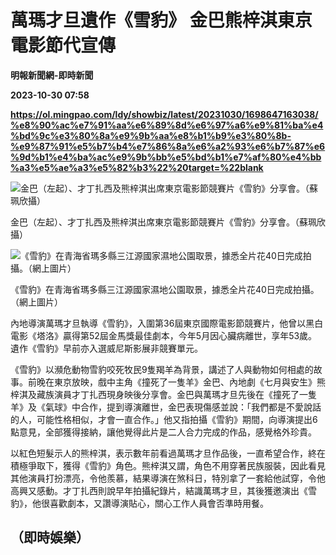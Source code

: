 # 萬瑪才旦遺作《雪豹》 金巴熊梓淇東京電影節代宣傳
**明報新聞網-即時新聞**

**2023-10-30 07:58**

**https://ol.mingpao.com/ldy/showbiz/latest/20231030/1698647163038/%e8%90%ac%e7%91%aa%e6%89%8d%e6%97%a6%e9%81%ba%e4%bd%9c%e3%80%8a%e9%9b%aa%e8%b1%b9%e3%80%8b-%e9%87%91%e5%b7%b4%e7%86%8a%e6%a2%93%e6%b7%87%e6%9d%b1%e4%ba%ac%e9%9b%bb%e5%bd%b1%e7%af%80%e4%bb%a3%e5%ae%a3%e5%82%b3%22%20target=%22blank**

![金巴（左起）、才丁扎西及熊梓淇出席東京電影節競賽片《雪豹》分享會。（蘇珮欣攝）](https://fs.mingpao.com/ldy/20231030/s00009/f878eed297c066dd209cecd047eab69c.jpg)

金巴（左起）、才丁扎西及熊梓淇出席東京電影節競賽片《雪豹》分享會。（蘇珮欣攝）

![《雪豹》在青海省瑪多縣三江源國家濕地公園取景，據悉全片花40日完成拍攝。（網上圖片）](https://fs.mingpao.com/ldy/20231030/s00009/f86582f09d7559cd14ba08e9d943adac.jpg)

《雪豹》在青海省瑪多縣三江源國家濕地公園取景，據悉全片花40日完成拍攝。（網上圖片）

內地導演萬瑪才旦執導《雪豹》，入圍第36屆東京國際電影節競賽片，他曾以黑白電影《塔洛》贏得第52屆金馬獎最佳劇本，今年5月因心臟病離世，享年53歲。遺作《雪豹》早前亦入選威尼斯影展非競賽單元。

《雪豹》以瀕危動物雪豹咬死牧民9隻羯羊為背景，講述了人與動物如何相處的故事。前晚在東京放映，戲中主角《撞死了一隻羊》金巴、內地劇《七月與安生》熊梓淇及藏族演員才丁扎西現身映後分享會。金巴與萬瑪才旦先後在《撞死了一隻羊》及《氣球》中合作，提到導演離世，金巴表現傷感並說：「我們都是不愛說話的人，可能性格相似，才會一直合作。」他又指拍攝《雪豹》期間，向導演提出6點意見，全部獲得接納，讓他覺得此片是二人合力完成的作品，感覺格外珍貴。

以紅色短髮示人的熊梓淇，表示數年前看過萬瑪才旦作品後，一直希望合作，終在積極爭取下，獲得《雪豹》角色。熊梓淇又謂，角色不用穿著民族服裝，因此看見其他演員打扮漂亮，令他羨慕，結果導演在煞科日，特別拿了一套給他試穿，令他高興又感動。才丁扎西則說早年拍攝紀錄片，結識萬瑪才旦，其後獲邀演出《雪豹》，他很喜歡劇本，又讚導演貼心，關心工作人員會否準時用餐。

（即時娛樂）
------